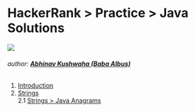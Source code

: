 # HackerRank > Practice > Java Solutions 
![](https://hrcdn.net/hackerrank/assets/brand/h_mark_sm-9c05999c62674028552f4e813728e591.svg)
###### author: [**Abhinav Kushwaha (Baba Albus)**](http://babaalbus.com/ "http://babaalbus.com/")

1. [Introduction]()
2. [Strings](https://github.com/Abhi9935/HackerRank/tree/master/Java/String)</br>
            2.1 [Strings > Java Anagrams](https://github.com/Abhi9935/HackerRank/blob/master/Java/String/Java_Anagrams.java)
